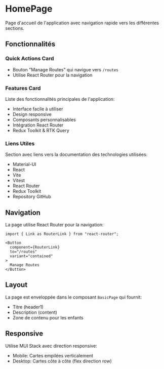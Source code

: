 # HomePage

Page d'accueil de l'application avec navigation rapide vers les différentes sections.

## Fonctionnalités

### Quick Actions Card
- Bouton "Manage Routes" qui navigue vers `/routes`
- Utilise React Router pour la navigation

### Features Card
Liste des fonctionnalités principales de l'application:
- Interface facile à utiliser
- Design responsive
- Composants personnalisables
- Intégration React Router
- Redux Toolkit & RTK Query

### Liens Utiles
Section avec liens vers la documentation des technologies utilisées:
- Material-UI
- React
- Vite
- Vitest
- React Router
- Redux Toolkit
- Repository GitHub

## Navigation

La page utilise React Router pour la navigation:
```tsx
import { Link as RouterLink } from "react-router";

<Button
  component={RouterLink}
  to="/routes"
  variant="contained"
>
  Manage Routes
</Button>
```

## Layout

La page est enveloppée dans le composant `BasicPage` qui fournit:
- Titre (header1)
- Description (content)
- Zone de contenu pour les enfants

## Responsive

Utilise MUI Stack avec direction responsive:
- Mobile: Cartes empilées verticalement
- Desktop: Cartes côte à côte (flex direction row)
